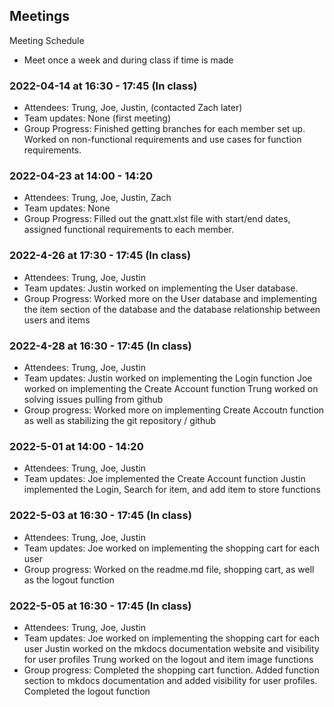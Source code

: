  
## Meetings
Meeting Schedule
- Meet once a week and during class if time is made 

### 2022-04-14 at 16:30 - 17:45 (In class)
- Attendees: Trung, Joe, Justin, (contacted Zach later)
- Team updates: None (first meeting)
- Group Progress: Finished getting branches for each member set up. Worked
on non-functional requirements and use cases for function requirements. 

### 2022-04-23 at 14:00 - 14:20 
- Attendees: Trung, Joe, Justin, Zach
- Team updates: None 
- Group Progress: Filled out the gnatt.xlst file with start/end dates, assigned functional 
requirements to each member. 

### 2022-4-26 at 17:30 - 17:45 (In class)
- Attendees: Trung, Joe, Justin
- Team updates: Justin worked on implementing the User database. 
- Group Progress: Worked more on the User database and implementing the item section of the database and 
the database relationship between users and items

### 2022-4-28 at 16:30 - 17:45 (In class)
- Attendees: Trung, Joe, Justin
- Team updates: Justin worked on implementing the Login function
                Joe worked on implementing the Create Account function
                Trung worked on solving issues pulling from github
- Group progress: Worked more on implementing Create Accoutn function as 
well as stabilizing the git repository / github

### 2022-5-01 at 14:00 - 14:20
- Attendees: Trung, Joe, Justin
- Team updates: Joe implemented the Create Account function
                Justin implemented the Login, Search for item, and 
                add item to store functions

### 2022-5-03 at 16:30 - 17:45 (In class)
- Attendees: Trung, Joe, Justin
- Team updates: Joe worked on implementing the shopping cart for each user
- Group progress: Worked on the readme.md file, shopping cart, as well as the logout function

### 2022-5-05 at 16:30 - 17:45 (In class)
- Attendees: Trung, Joe, Justin
- Team updates: Joe worked on implementing the shopping cart for each user
                Justin worked on the mkdocs documentation website and visibility for user profiles
                Trung worked on the logout and item image functions
- Group progress: Completed the shopping cart function. Added function section to mkdocs documentation and added 
                  visibility for user profiles. Completed the logout function
